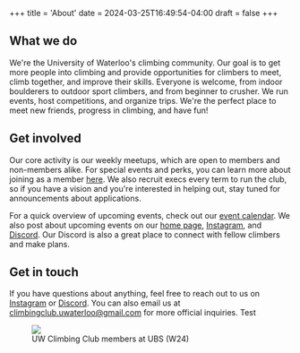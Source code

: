+++
title = 'About'
date = 2024-03-25T16:49:54-04:00
draft = false
+++

## What we do
We're the University of Waterloo's climbing community. Our goal is to get more people into climbing and provide opportunities for climbers to meet, climb together, and improve their skills. Everyone is welcome, from indoor boulderers to outdoor sport climbers, and from beginner to crusher. We run events, host competitions, and organize trips. We're the perfect place to meet new friends, progress in climbing, and have fun!

## Get involved
Our core activity is our weekly meetups, which are open to members and non-members alike. For special events and perks, you can learn more about joining as a member [here](/membership). We also recruit execs every term to run the club, so if you have a vision and you're interested in helping out, stay tuned for announcements about applications.

For a quick overview of upcoming events, check out our [event calendar](/events). We also post about upcoming events on our [home page](/), [Instagram](https://instagram.com/uwclimbingclub), and [Discord](https://instagram.com/uwclimbingclub). Our Discord is also a great place to connect with fellow climbers and make plans.

## Get in touch
If you have questions about anything, feel free to reach out to us on [Instagram](https://instagram.com/uwclimbingclub) or [Discord](https://instagram.com/uwclimbingclub). You can also email us at [climbingclub.uwaterloo@gmail.com](mailto:climbingclub.uwaterloo@gmail.com) for more official inquiries. Test

<figure>
  <img src="/group_pic.jpeg">
  <figcaption>UW Climbing Club members at UBS (W24)</figcaption>
</figure>
